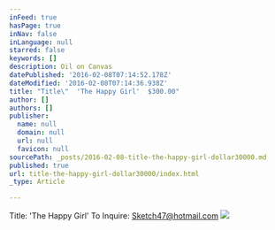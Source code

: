 ```yaml
---
inFeed: true
hasPage: true
inNav: false
inLanguage: null
starred: false
keywords: []
description: Oil on Canvas
datePublished: '2016-02-08T07:14:52.178Z'
dateModified: '2016-02-08T07:14:36.938Z'
title: "Title\"  'The Happy Girl'  $300.00"
author: []
authors: []
publisher:
  name: null
  domain: null
  url: null
  favicon: null
sourcePath: _posts/2016-02-08-title-the-happy-girl-dollar30000.md
published: true
url: title-the-happy-girl-dollar30000/index.html
_type: Article

---
```

Title:  'The Happy Girl'  To Inquire:  Sketch47@hotmail.com
![](https://the-grid-user-content.s3-us-west-2.amazonaws.com/f0fd1c1a-ad6a-45f5-8e36-32376dee8992.jpg)